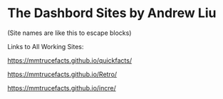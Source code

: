 # The Dashbord    Sites by Andrew Liu


(Site names are like this to escape blocks)

Links to All Working Sites:

https://mmtrucefacts.github.io/quickfacts/

https://mmtrucefacts.github.io/Retro/

https://mmtrucefacts.github.io/incre/

